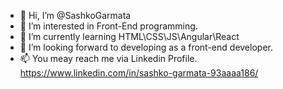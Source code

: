 - 👋 Hi, I’m @SashkoGarmata
- 👀 I’m interested in Front-End programming. 
- 🌱 I’m currently learning HTML\CSS\JS\Angular\React
- 💞️ I’m looking forward to developing as a front-end developer.
- 📫 You meay reach me via Linkedin Profile. https://www.linkedin.com/in/sashko-garmata-93aaaa186/

<!---
SashkoGarmata/SashkoGarmata is a ✨ special ✨ repository because its `README.md` (this file) appears on your GitHub profile.
You can click the Preview link to take a look at your changes.
--->
